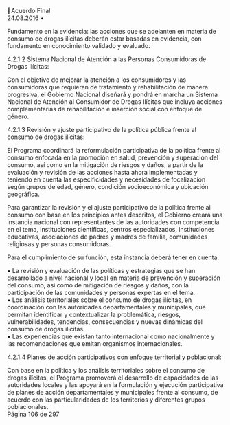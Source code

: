 Acuerdo Final  
24.08.2016 
•

Fundamento en la evidencia: las acciones que se adelanten en materia de consumo de drogas 
ilícitas  deberán  estar  basadas  en  evidencia,  con  fundamento  en  conocimiento  validado  y 
evaluado.  

 
4.2.1.2 Sistema Nacional de Atención a las Personas Consumidoras de Drogas Ilícitas: 
 
Con el objetivo de mejorar la atención a los consumidores y las consumidoras que requieran de 
tratamiento y rehabilitación de manera progresiva, el Gobierno Nacional diseñará y pondrá en 
marcha un Sistema Nacional de Atención al Consumidor de Drogas Ilícitas que incluya acciones 
complementarias de rehabilitación e inserción social con enfoque de género.  
 
 
 
 
4.2.1.3 Revisión y ajuste participativo de la política pública frente al consumo de drogas ilícitas:  
 
El Programa coordinará la reformulación participativa de la política frente al consumo   enfocada 
en la promoción en salud, prevención y superación del consumo, así como en la mitigación de 
riesgos y daños, a partir de la evaluación y revisión de las acciones hasta ahora implementadas y 
teniendo  en  cuenta  las  especificidades  y  necesidades  de  focalización  según  grupos  de  edad, 
género, condición socioeconómica y ubicación geográfica.  
 
Para garantizar la revisión y el ajuste participativo de la política frente al consumo con base en los 
principios antes descritos, el Gobierno creará una instancia nacional con representantes de las 
autoridades  con  competencia  en  el  tema,  instituciones  científicas,  centros  especializados, 
instituciones educativas, asociaciones de padres y madres de familia, comunidades religiosas y 
personas consumidoras.  
 
Para el cumplimiento de su función, esta instancia deberá tener en cuenta:  
 
• La  revisión  y  evaluación  de  las  políticas  y  estrategias  que  se  han  desarrollado  a  nivel 
nacional  y  local  en  materia  de  prevención  y  superación  del  consumo,  así  como  de 
mitigación  de  riesgos  y  daños,  con  la  participación  de  las  comunidades  y  personas 
expertas en el tema.  
• Los  análisis  territoriales  sobre  el  consumo  de  drogas  ilícitas,  en  coordinación  con  las 
autoridades departamentales y municipales, que permitan identificar y contextualizar la 
problemática,  riesgos,  vulnerabilidades,  tendencias,  consecuencias  y  nuevas  dinámicas 
del consumo de drogas ilícitas.  
• Las  experiencias  que  existan  tanto  internacional  como  nacionalmente  y  las 
recomendaciones que emitan organismos internacionales.  
 
4.2.1.4 Planes de acción participativos con enfoque territorial y poblacional:  
 
Con base en la política y los análisis territoriales sobre el consumo de drogas ilícitas, el Programa 
promoverá el desarrollo de capacidades de las autoridades locales y las apoyará en la formulación 
y ejecución participativa de planes de acción departamentales y municipales frente al consumo, 
de acuerdo con las particularidades de los territorios y diferentes grupos poblacionales.  
Página 106 de 297 
 


